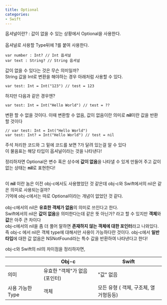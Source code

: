 ```yaml
---
title: Optional
categories:
- Swift
---
```


옵셔널이란? : 값이 없을 수 있는 상황에서 Optional을 사용한다. <br>
<br>
옵셔널로 사용할 Type뒤에 ?를 붙여 사용한다. <br>
```
var number : Int? // Int 옵셔널 
var text : String? // String 옵셔널
```

값이 없을 수 있다는 것은 무슨 의미일까? <br>
String  값을 Int로 변환을 해야하는 경우 아래처럼 사용할 수 있다.<br>
```
var test: Int = Int("123") // test = 123
```

하지만 다음과 같은 경우엔?
```
var test: Int = Int("Hello World") // test = ??
```
변환 할 수 없을 것이다. 이때 변환할 수 없음, 값이 없음이란 의미로 **nil**이란 값을 반환할 것이다 <br>

```
// var test: Int = Int("Hello World") 
var test: Int? = Int("Hello World") // test = nil
```
주석 처리한 코드와 그 밑에 코드를 보면 ?가 달려 있는걸 알 수 있다 <br>
이 물음표는 해당 타입이 옵셔널이라는 것을 나타낸다! <br>

정리하자면 Optional은 변수 혹은 상수에 **값이 없음**을 나타낼 수 있게 만들어 주고 값이 없는 상태는 **nil**로 표현한다!<br>
<br>

이 **nil** 이란 놈은 이전 obj-c에서도 사용했었던 것 같은데 obj-c와 Swift에서의 nil은 같은 의미로 사용되는걸까? <br>
기억에 obj-c에서는 따로 Optional이라는 개념이 없었던 것 같다.<br>
<br>
obj-c에서의 nil은 **유효한 객체가 없음**의 의미로 쓰인다고 한다. <br>
Swift에서의 nil은 **값이 없음**을 의미한다는데 같은 뜻 아닌가? 라고 할 수 있지만 **객체**와 **값**은 아주 큰 차이다<br>
obj-c에서의 nil을 좀 더 풀어 말하면 **존재하지 않는 객체에 대한 포인터**라고 나와있다. <br>
즉 obj-c 에서 nil은 객체 type에 대해서만 사용이 가능하다란 것이다. obj-c에서 **일반 타입**에 대한 값 없음은 NSNotFound라는 특수 값을 반환하여 나타낸다고 한다!<br>

obj-c와 Swift의 nil의 차이점을 정리하자면,<br>


|  | Obj-c | Swift |
| -------- | -------- | -------- |
| 의미     | 유효한 "객체"가 없음(포인터)     |  "값" 없음     |
| 사용 가능한 Type     | 객체     | 모든 유형 ( 객체, 구조체, 열거형등등)     |
